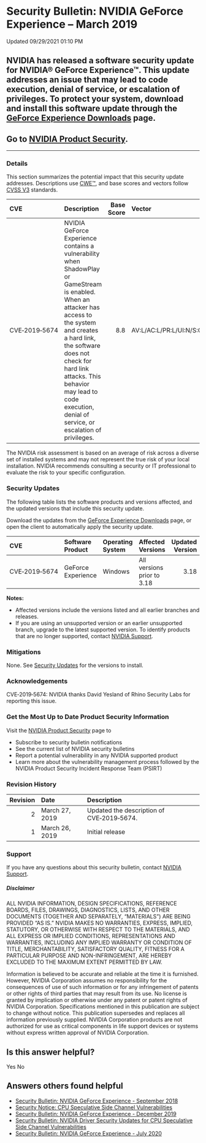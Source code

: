 

Security Bulletin: NVIDIA GeForce Experience – March 2019
=========================================================




 Updated 09/29/2021 01:10 PM



NVIDIA has released a software security update for NVIDIA® GeForce Experience™. This update addresses an issue that may lead to code execution, denial of service, or escalation of privileges. To protect your system, download and install this software update through the [GeForce Experience Downloads](https://www.geforce.com/geforce-experience/download) page.
-----------------------------------------------------------------------------------------------------------------------------------------------------------------------------------------------------------------------------------------------------------------------------------------------------------------------------------------------------------------------


Go to [NVIDIA Product Security](https://www.nvidia.com/product-security/).
--------------------------------------------------------------------------






---




### Details


This section summarizes the potential impact that this security update addresses. Descriptions use [CWE™](https://cwe.mitre.org/), and base scores and vectors follow [CVSS V3](https://www.first.org/cvss/user-guide) standards.


| CVE | Description | Base Score | Vector |
|:--------------|:-------------------------------------------------------------------------------------------------------------------------------------------------------------------------------------------------------------------------------------------------------------------------------------------------------------|-------------:|:------------------------------------|
| CVE‑2019‑5674 | NVIDIA GeForce Experience contains a vulnerability when ShadowPlay or GameStream is enabled. When an attacker has access to the system and creates a hard link, the software does not check for hard link attacks. This behavior may lead to code execution, denial of service, or escalation of privileges. | 8.8 | AV:L/AC:L/PR:L/UI:N/S:C/C:H/I:H/A:H |
The NVIDIA risk assessment is based on an average of risk across a diverse set of installed systems and may not represent the true risk of your local installation. NVIDIA recommends consulting a security or IT professional to evaluate the risk to your specific configuration.


### Security Updates


The following table lists the software products and versions affected, and the updated versions that include this security update.


Download the updates from the [GeForce Experience Downloads](https://www.geforce.com/geforce-experience/download) page, or open the client to automatically apply the security update.


| CVE | Software Product | Operating System | Affected Versions | Updated Version |
|:--------------|:-------------------|:-------------------|:---------------------------|------------------:|
| CVE‑2019‑5674 | GeForce Experience | Windows | All versions prior to 3.18 | 3.18 |
**Notes:**


* Affected versions include the versions listed and all earlier branches and releases.
* If you are using an unsupported version or an earlier unsupported branch, upgrade to the latest supported version. To identify products that are no longer supported, contact [NVIDIA Support](https://www.nvidia.com/object/support.html).


### Mitigations


None. See [Security Updates](#security-updates) for the versions to install.


### Acknowledgements


CVE‑2019‑5674: NVIDIA thanks David Yesland of Rhino Security Labs for reporting this issue.


### Get the Most Up to Date Product Security Information


Visit the [NVIDIA Product Security](https://www.nvidia.com/security) page to


* Subscribe to security bulletin notifications
* See the current list of NVIDIA security bulletins
* Report a potential vulnerability in any NVIDIA supported product
* Learn more about the vulnerability management process followed by the NVIDIA Product Security Incident Response Team (PSIRT)


### Revision History


| Revision | Date | Description |
|-----------:|:---------------|:------------------------------------------|
| 2 | March 27, 2019 | Updated the description of CVE‑2019‑5674. |
| 1 | March 26, 2019 | Initial release |
### Support


If you have any questions about this security bulletin, contact [NVIDIA Support](https://www.nvidia.com/object/support.html).


##### Disclaimer


ALL NVIDIA INFORMATION, DESIGN SPECIFICATIONS, REFERENCE BOARDS, FILES, DRAWINGS, DIAGNOSTICS, LISTS, AND OTHER DOCUMENTS (TOGETHER AND SEPARATELY, “MATERIALS”) ARE BEING PROVIDED “AS IS.” NVIDIA MAKES NO WARRANTIES, EXPRESS, IMPLIED, STATUTORY, OR OTHERWISE WITH RESPECT TO THE MATERIALS, AND ALL EXPRESS OR IMPLIED CONDITIONS, REPRESENTATIONS AND WARRANTIES, INCLUDING ANY IMPLIED WARRANTY OR CONDITION OF TITLE, MERCHANTABILITY, SATISFACTORY QUALITY, FITNESS FOR A PARTICULAR PURPOSE AND NON-INFRINGEMENT, ARE HEREBY EXCLUDED TO THE MAXIMUM EXTENT PERMITTED BY LAW.


Information is believed to be accurate and reliable at the time it is furnished. However, NVIDIA Corporation assumes no responsibility for the consequences of use of such information or for any infringement of patents or other rights of third parties that may result from its use. No license is granted by implication or otherwise under any patent or patent rights of NVIDIA Corporation. Specifications mentioned in this publication are subject to change without notice. This publication supersedes and replaces all information previously supplied. NVIDIA Corporation products are not authorized for use as critical components in life support devices or systems without express written approval of NVIDIA Corporation. 










Is this answer helpful?
-----------------------



Yes
No







Answers others found helpful
----------------------------


* [Security Bulletin: NVIDIA GeForce Experience - September 2018](/app/answers/detail/a_id/4725/related/1)
* [Security Notice: CPU Speculative Side Channel Vulnerabilities](/app/answers/detail/a_id/4609/related/1)
* [Security Bulletin: NVIDIA GeForce Experience - December 2019](/app/answers/detail/a_id/4954/related/1)
* [Security Bulletin: NVIDIA Driver Security Updates for CPU Speculative Side Channel Vulnerabilities](/app/answers/detail/a_id/4611/related/1)
* [Security Bulletin: NVIDIA GeForce Experience - July 2020](/app/answers/detail/a_id/5038/related/1)








